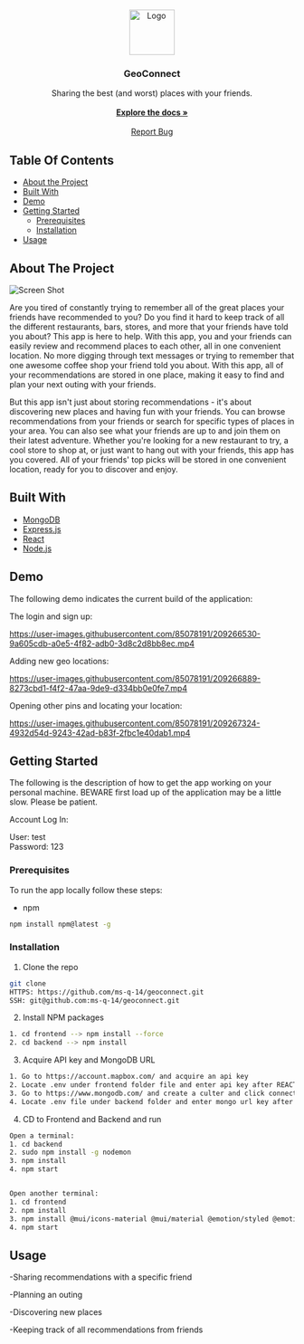 <br/>
<p align="center">
  <a href="https://github.com/ms-q-14/geoconnect">
    <img src="https://i0.wp.com/www.pinyourfootsteps.com/wp-content/uploads/2020/02/earth-globe.png?fit=512%2C512&ssl=1" alt="Logo" width="80" height="80">
  </a>

  <h3 align="center">GeoConnect</h3>

  <p align="center">
    Sharing the best (and worst) places with your friends.
    <br/>
    <br/>
    <a href="https://github.com/ms-q-14/geoconnect"><strong>Explore the docs »</strong></a>
    <br/>
    <br/>
    <a href="https://github.com/ms-q-14/geoconnect/issues">Report Bug</a>
  </p>
</p>

## Table Of Contents

- [About the Project](#about-the-project)
- [Built With](#built-with)
- [Demo](#demo)
- [Getting Started](#getting-started)
  - [Prerequisites](#prerequisites)
  - [Installation](#installation)
- [Usage](#usage)

## About The Project

![Screen Shot](https://i.imgur.com/PSomLv3.png)

Are you tired of constantly trying to remember all of the great places your friends have recommended to you? Do you find it hard to keep track of all the different restaurants, bars, stores, and more that your friends have told you about? This app is here to help. With this app, you and your friends can easily review and recommend places to each other, all in one convenient location. No more digging through text messages or trying to remember that one awesome coffee shop your friend told you about. With this app, all of your recommendations are stored in one place, making it easy to find and plan your next outing with your friends.

But this app isn't just about storing recommendations - it's about discovering new places and having fun with your friends. You can browse recommendations from your friends or search for specific types of places in your area. You can also see what your friends are up to and join them on their latest adventure. Whether you're looking for a new restaurant to try, a cool store to shop at, or just want to hang out with your friends, this app has you covered. All of your friends' top picks will be stored in one convenient location, ready for you to discover and enjoy.

## Built With

- [MongoDB](https://www.mongodb.com/home)
- [Express.js](https://expressjs.com/)
- [React](https://reactjs.org/)
- [Node.js](https://nodejs.org/en/)

## Demo

The following demo indicates the current build of the application:

The login and sign up:

https://user-images.githubusercontent.com/85078191/209266530-9a605cdb-a0e5-4f82-adb0-3d8c2d8bb8ec.mp4

Adding new geo locations:

https://user-images.githubusercontent.com/85078191/209266889-8273cbd1-f4f2-47aa-9de9-d334bb0e0fe7.mp4

Opening other pins and locating your location:

https://user-images.githubusercontent.com/85078191/209267324-4932d54d-9243-42ad-b83f-2fbc1e40dab1.mp4

## Getting Started

The following is the description of how to get the app working on your personal machine. BEWARE first load up of the application may be a little slow. Please be patient.

Account Log In:

User: test
<br/>
Password: 123

### Prerequisites

To run the app locally follow these steps:

- npm

```sh
npm install npm@latest -g
```

### Installation

1. Clone the repo

```sh
git clone
HTTPS: https://github.com/ms-q-14/geoconnect.git
SSH: git@github.com:ms-q-14/geoconnect.git
```

2. Install NPM packages

```sh
1. cd frontend --> npm install --force
2. cd backend --> npm install
```

3. Acquire API key and MongoDB URL

```sh
1. Go to https://account.mapbox.com/ and acquire an api key
2. Locate .env under frontend folder file and enter api key after REACT_APP_MAPBOX
3. Go to https://www.mongodb.com/ and create a culter and click connect to app to mongo url
4. Locate .env file under backend folder and enter mongo url key after MONGO_URL
```

4. CD to Frontend and Backend and run

```sh
Open a terminal:
1. cd backend
2. sudo npm install -g nodemon
3. npm install
4. npm start


Open another terminal:
1. cd frontend
2. npm install
3. npm install @mui/icons-material @mui/material @emotion/styled @emotion/react
4. npm start
```

## Usage

-Sharing recommendations with a specific friend

-Planning an outing

-Discovering new places

-Keeping track of all recommendations from friends
